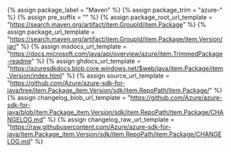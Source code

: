 {% assign package_label = "Maven" %}
{% assign package_trim = "azure-" %}
{% assign pre_suffix = "" %}
{% assign package_root_url_template = "https://search.maven.org/artifact/item.GroupId/item.Package" %}
{% assign package_url_template = "https://search.maven.org/artifact/item.GroupId/item.Package/item.Version/jar/" %}
{% assign msdocs_url_template =  "https://docs.microsoft.com/java/api/overview/azure/item.TrimmedPackage-readme" %}
{% assign ghdocs_url_template = "https://azuresdkdocs.blob.core.windows.net/$web/java/item.Package/item.Version/index.html" %}
{% assign source_url_template = "https://github.com/Azure/azure-sdk-for-java/tree/item.Package_item.Version/sdk/item.RepoPath/item.Package/" %}
{% assign changelog_blob_url_template = "https://github.com/Azure/azure-sdk-for-java/blob/item.Package_item.Version/sdk/item.RepoPath/item.Package/CHANGELOG.md" %}
{% assign changelog_raw_url_template = "https://raw.githubusercontent.com/Azure/azure-sdk-for-java/item.Package_item.Version/sdk/item.RepoPath/item.Package/CHANGELOG.md" %}